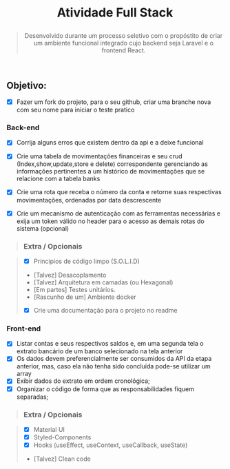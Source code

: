 # <p align="center">Atividade Full Stack </p>

><p align="center"> Desenvolvido durante um processo seletivo com o propóstito de criar um ambiente funcional integrado cujo backend seja Laravel e o frontend React.</p> 
<br>


## Objetivo:

- [x] Fazer um fork do projeto, para o seu github, criar uma branche nova com seu nome para iniciar o teste pratico

### Back-end 

- [x] Corrija alguns erros que existem dentro da api e a deixe funcional
- [x] Crie uma tabela de movimentações financeiras e seu crud (Index,show,update,store e delete) correspondente gerenciando as informações pertinentes a um histórico de movimentações que se relacione com a tabela banks
- [x] Crie uma rota que receba o número da conta e retorne suas respectivas movimentações, ordenadas por data descrescente 
- [x] Crie um mecanismo de autenticação com as ferramentas necessárias e exija um token válido no header para o acesso as demais rotas do sistema (opcional)


>### Extra / Opcionais

>- [x] Principios de código limpo (S.O.L.I.D)
>- [Talvez] Desacoplamento
>- [Talvez] Arquitetura em camadas (ou Hexagonal)
>- [Em partes] Testes unitários.
>- [Rascunho de um] Ambiente docker
>- [x] Crie uma documentação para o projeto no readme 

### Front-end
- [x] Listar contas e seus respectivos saldos e, em uma segunda tela o extrato bancário de um banco selecionado na tela anterior 
- [x] Os dados devem preferencialmente ser consumidos da API da etapa anterior, mas, caso ela não tenha sido concluída pode-se utilizar um array
- [x] Exibir dados do extrato em ordem cronológica;
- [x] Organizar o código de forma que as responsabilidades fiquem separadas;

>### Extra / Opcionais

>- [x] Material UI
>- [x] Styled-Components
>- [x] Hooks (useEffect, useContext, useCallback, useState)
>- [Talvez] Clean code
